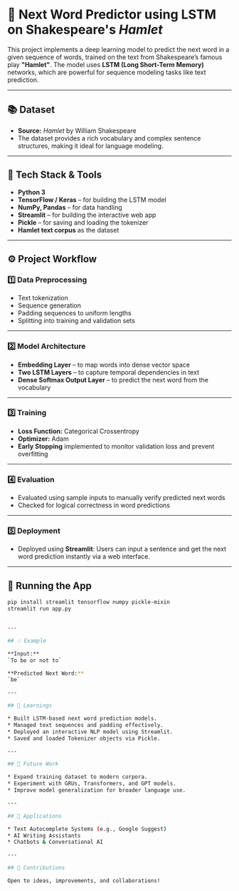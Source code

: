 

# 📝 Next Word Predictor using LSTM on Shakespeare's *Hamlet*

This project implements a deep learning model to predict the next word in a given sequence of words, trained on the text from Shakespeare’s famous play **"Hamlet"**. The model uses **LSTM (Long Short-Term Memory)** networks, which are powerful for sequence modeling tasks like text prediction.

---

## 📚 Dataset
- **Source:** *Hamlet* by William Shakespeare
- The dataset provides a rich vocabulary and complex sentence structures, making it ideal for language modeling.

---

## 🔧 Tech Stack & Tools

- **Python 3**
- **TensorFlow / Keras** – for building the LSTM model
- **NumPy, Pandas** – for data handling
- **Streamlit** – for building the interactive web app
- **Pickle** – for saving and loading the tokenizer
- **Hamlet text corpus** as the dataset

---

## ⚙️ Project Workflow

### 1️⃣ Data Preprocessing
- Text tokenization
- Sequence generation
- Padding sequences to uniform lengths
- Splitting into training and validation sets

---

### 2️⃣ Model Architecture
- **Embedding Layer** – to map words into dense vector space
- **Two LSTM Layers** – to capture temporal dependencies in text
- **Dense Softmax Output Layer** – to predict the next word from the vocabulary

---

### 3️⃣ Training
- **Loss Function:** Categorical Crossentropy  
- **Optimizer:** Adam  
- **Early Stopping** implemented to monitor validation loss and prevent overfitting

---

### 4️⃣ Evaluation
- Evaluated using sample inputs to manually verify predicted next words
- Checked for logical correctness in word predictions

---

### 5️⃣ Deployment
- Deployed using **Streamlit**: Users can input a sentence and get the next word prediction instantly via a web interface.

---

## 🚀 Running the App

```bash
pip install streamlit tensorflow numpy pickle-mixin
streamlit run app.py


---

## 💡 Example

**Input:**
`To be or not to`

**Predicted Next Word:**
`be`

---

## 📝 Learnings

* Built LSTM-based next word prediction models.
* Managed text sequences and padding effectively.
* Deployed an interactive NLP model using Streamlit.
* Saved and loaded Tokenizer objects via Pickle.

---

## 🎯 Future Work

* Expand training dataset to modern corpora.
* Experiment with GRUs, Transformers, and GPT models.
* Improve model generalization for broader language use.

---

## 📌 Applications

* Text Autocomplete Systems (e.g., Google Suggest)
* AI Writing Assistants
* Chatbots & Conversational AI

---

## 🤝 Contributions

Open to ideas, improvements, and collaborations!

```


